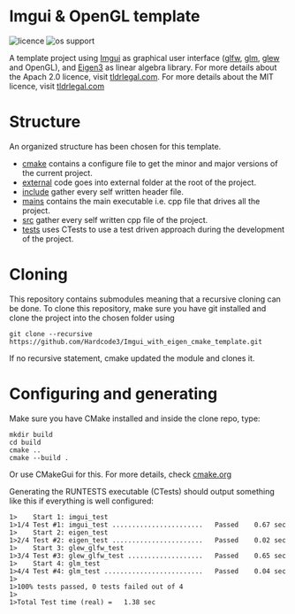 # Imgui & OpenGL template

![licence](https://img.shields.io/github/license/Hardcode3/Imgui-OpenGL-Linear-Algebra-starter)
![os support](https://img.shields.io/static/v1?label=Supports&message=Windows|Linux|MacOS&color=<COLOR>)

A template project using [Imgui](external/imgui) as graphical user interface ([glfw](external/glfw), [glm](external/glm), [glew](external/glew) and OpenGL), and [Eigen3](external/eigen) as linear algebra library.
For more details about the Apach 2.0 licence, visit [tldrlegal.com](https://tldrlegal.com/license/apache-license-2.0-(apache-2.0)).
For more details about the MIT licence, visit [tldrlegal.com](https://tldrlegal.com/license/mit-license)

# Structure

An organized structure has been chosen for this template.

- [cmake](cmake) contains a configure file to get the minor and major versions of the current project.
- [external](external) code goes into external folder at the root of the project.
- [include](include) gather every self written header file.
- [mains](mains) contains the main executable i.e. cpp file that drives all the project.
- [src](src) gather every self written cpp file of the project.
- [tests](tests) uses CTests to use a test driven approach during the development of the project.

# Cloning

This repository contains submodules meaning that a recursive cloning can be done.
To clone this repository, make sure you have git installed and clone the project into the chosen folder using

```
git clone --recursive https://github.com/Hardcode3/Imgui_with_eigen_cmake_template.git
```

If no recursive statement, cmake updated the module and clones it.

# Configuring and generating

Make sure you have CMake installed and inside the clone repo, type:

```
mkdir build
cd build
cmake ..
cmake --build .
```

Or use CMakeGui for this.
For more details, check [cmake.org](https://cmake.org/)

Generating the RUNTESTS executable (CTests) should output something like this if everything is well configured:

```
1>    Start 1: imgui_test
1>1/4 Test #1: imgui_test .......................   Passed    0.67 sec
1>    Start 2: eigen_test
1>2/4 Test #2: eigen_test .......................   Passed    0.02 sec
1>    Start 3: glew_glfw_test
1>3/4 Test #3: glew_glfw_test ...................   Passed    0.65 sec
1>    Start 4: glm_test
1>4/4 Test #4: glm_test .........................   Passed    0.04 sec
1>
1>100% tests passed, 0 tests failed out of 4
1>
1>Total Test time (real) =   1.38 sec
```

